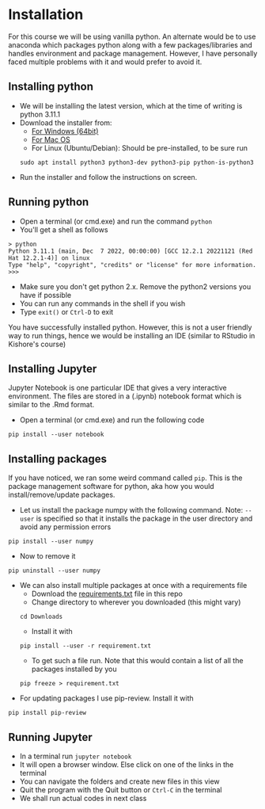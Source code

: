 # Installation

For this course we will be using vanilla python. An alternate would be to use anaconda which packages python along with a few packages/libraries and handles environment and package management. However, I have personally faced multiple problems with it and would prefer to avoid it.

## Installing python
- We will be installing the latest version, which at the time of writing is python 3.11.1
- Download the installer from:
	- [For Windows (64bit)](https://www.python.org/ftp/python/3.11.1/python-3.11.1-amd64.exe)
	- [For Mac OS](https://www.python.org/ftp/python/3.11.1/python-3.11.1-macos11.pkg)
	- For Linux (Ubuntu/Debian): Should be pre-installed, to be sure run
	```
	sudo apt install python3 python3-dev python3-pip python-is-python3
	```
- Run the installer and follow the instructions on screen.

## Running python
- Open a terminal (or cmd.exe) and run the command `python`
- You'll get a shell as follows 
```
> python
Python 3.11.1 (main, Dec  7 2022, 00:00:00) [GCC 12.2.1 20221121 (Red Hat 12.2.1-4)] on linux
Type "help", "copyright", "credits" or "license" for more information.
>>>
```
- Make sure you don't get python 2.x. Remove the python2 versions you have if possible 
- You can run any commands in the shell if you wish
- Type `exit()` or `Ctrl-D` to exit

You have successfully installed python. However, this is not a user friendly way to run things, hence we would be installing an IDE (similar to RStudio in Kishore's course)

## Installing Jupyter
Jupyter Notebook is one particular IDE that gives a very interactive environment. The files are stored in a (.ipynb) notebook format which is similar to the .Rmd format.

- Open a terminal (or cmd.exe) and run the following code
```
pip install --user notebook 
```

## Installing packages

If you have noticed, we ran some weird command called `pip`. This is the package management software for python, aka how you would install/remove/update packages.

- Let us install the package numpy with the following command. Note: `--user` is specified so that it installs the package in the user directory and avoid any permission errors
```
pip install --user numpy
```
- Now to remove it
```
pip uninstall --user numpy
```
- We can also install multiple packages at once with a requirements file 
	- Download the [requirements.txt](../requirements.txt) file in this repo
	- Change directory to wherever you downloaded (this might vary)
	```
	cd Downloads
	```
	- Install it with 
	```
	pip install --user -r requirement.txt
	```
	- To get such a file run. Note that this would contain a list of all the packages installed by you
	```
	pip freeze > requirement.txt
	```
- For updating packages I use pip-review. Install it with
```
pip install pip-review
```

## Running Jupyter
- In a terminal run `jupyter notebook`
- It will open a browser window. Else click on one of the links in the terminal
- You can navigate the folders and create new files in this view
- Quit the program with the Quit button or `Ctrl-C` in the terminal 
- We shall run actual codes in next class
